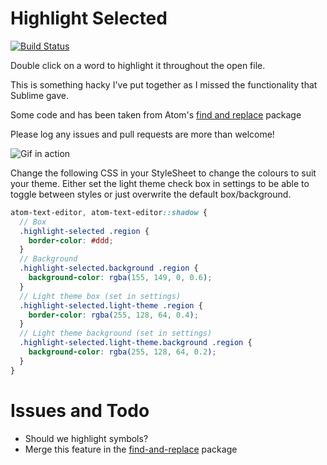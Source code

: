# Highlight Selected

[![Build Status](https://travis-ci.org/richrace/highlight-selected.svg?branch=master)](https://travis-ci.org/richrace/highlight-selected)

Double click on a word to highlight it throughout the open file.

This is something hacky I've put together as I missed the functionality that
Sublime gave.

Some code and has been taken from Atom's
  [find and replace](https://github.com/atom/find-and-replace) package

Please log any issues and pull requests are more than welcome!

![Gif in action](http://i.imgur.com/C5FnzzQ.gif)

Change the following CSS in your StyleSheet to change the colours to suit your
theme. Either set the light theme check box in settings to be able to toggle
between styles or just overwrite the default box/background.

```scss
atom-text-editor, atom-text-editor::shadow {
  // Box
  .highlight-selected .region {
    border-color: #ddd;
  }
  // Background
  .highlight-selected.background .region {
    background-color: rgba(155, 149, 0, 0.6);
  }
  // Light theme box (set in settings)
  .highlight-selected.light-theme .region {
    border-color: rgba(255, 128, 64, 0.4);
  }
  // Light theme background (set in settings)
  .highlight-selected.light-theme.background .region {
    background-color: rgba(255, 128, 64, 0.2);
  }
}
```


# Issues and Todo

- Should we highlight symbols?
- Merge this feature in the
[find-and-replace](https://github.com/atom/find-and-replace) package
